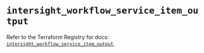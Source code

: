 # `intersight_workflow_service_item_output`

Refer to the Terraform Registry for docs: [`intersight_workflow_service_item_output`](https://registry.terraform.io/providers/ciscodevnet/intersight/1.0.71/docs/resources/workflow_service_item_output).
